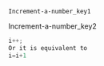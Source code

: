 ```ngMeta
Increment-a-number_key1
```

Increment-a-number_key2


```javascript
i++;
Or it is equivalent to 
i=i+1

```
